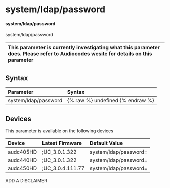 ﻿---
description: system/ldap/password
search: false
---

# system/ldap/password

#### system/ldap/password

system/ldap/password


| This parameter is currently investigating what this parameter does. Please refer to Audiocodes wesite for details on this parameter | 
| :--- |

## Syntax
| Parameter | Syntax |
| :--- | :--- |
|system/ldap/password | {% raw %} undefined {% endraw %}|

## Devices
This parameter is available on the following devices

| Device | Latest Firmware | Default Value |
|:---|:---|:---|
| audc405HD | ;UC_3.0.1.322 | system/ldap/password= 
| audc440HD | ;UC_3.0.1.322 | system/ldap/password= 
| audc450HD | ;UC_3.0.4.111.77 | system/ldap/password= 

ADD A DISCLAIMER
